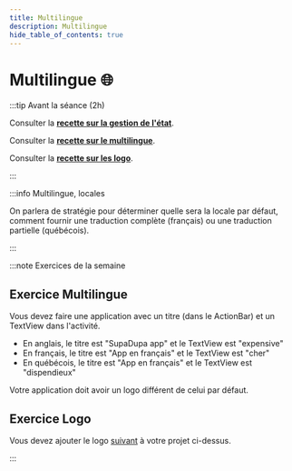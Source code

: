 ```yaml
---
title: Multilingue
description: Multilingue
hide_table_of_contents: true
---
```


# Multilingue 🌐

<Row>

<Column>

:::tip Avant la séance (2h)

Consulter la **[recette sur la gestion de l'état](../recettes/gestion-etat)**.

Consulter la **[recette sur le multilingue](../recettes/multilingue)**.

Consulter la **[recette sur les logo](../recettes/logo)**.

:::

</Column>

<Column>

:::info Multilingue, locales

On parlera de stratégie pour déterminer quelle sera la locale par défaut, comment fournir une traduction complète (français) ou une traduction partielle (québécois).

:::

</Column>

</Row>

:::note Exercices de la semaine

## Exercice Multilingue

Vous devez faire une application avec un titre (dans le ActionBar) et un TextView dans l'activité.

- En anglais, le titre est "SupaDupa app" et le TextView est "expensive"
- En français, le titre est "App en français" et le TextView est "cher"
- En québécois, le titre est "App en français" et le TextView est "dispendieux"

Votre application doit avoir un logo différent de celui par défaut.

## Exercice Logo

Vous devez ajouter le logo [suivant](_13.2-multilingue/logo.jpeg) à votre projet ci-dessus.

:::
